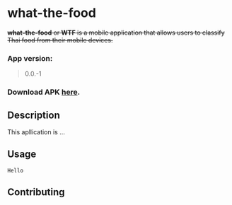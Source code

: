 # what-the-food

~~**what-the-food** or **WTF** is a mobile application that allows users to classify Thai food from their mobile devices.~~
### App version:
> 0.0.-1
### Download APK [here](https://github.com/paleumm/what-the-food/raw/wtf-andriod-app/wtf_app/app/release/app-release.apk).

## Description

This apllication is ...

## Usage

```
Hello
```

## Contributing
